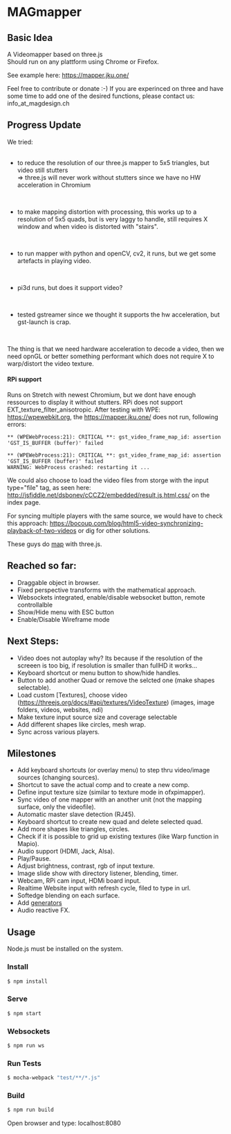 # MAGmapper
## Basic Idea
A Videomapper based on three.js</br>
Should run on any plattform using Chrome or Firefox.

See example here: https://mapper.jku.one/

Feel free to contribute or donate :-)
If you are experinced on three and have some time to add one of the desired functions, please contact us: info_at_magdesign.ch


## Progress Update
We tried:</br>
</br>

- to reduce the resolution of our three.js mapper to 5x5 triangles, but video still stutters</br>
=> three.js will never work without stutters since we have no HW acceleration in Chromium
</br>

- to make mapping distortion with processing, this works up to a resolution of 5x5 quads, but is very laggy to handle, still requires X window and when video is distorted with "stairs". 
</br>

- to run mapper with python and openCV, cv2, it runs, but we get some artefacts in playing video.
</br>

- pi3d runs, but does it support video?
</br>

- tested gstreamer since we thought it supports the hw acceleration, but gst-launch is crap.
</br>

The thing is that we need hardware acceleration to decode a video, then we need opnGL or better something performant which does not require X to warp/distort the video texture.

#### RPi support
Runs on Stretch with newest Chromium, but we dont have enough ressources to display it without stutters. 
RPi does not support EXT_texture_filter_anisotropic.
After testing with WPE: https://wpewebkit.org, the https://mapper.jku.one/ does not run, following errors: 
```CONSOLE WARN THREE.WebGLRenderer: EXT_texture_filter_anisotropic extension not supported.
** (WPEWebProcess:21): CRITICAL **: gst_video_frame_map_id: assertion 'GST_IS_BUFFER (buffer)' failed

** (WPEWebProcess:21): CRITICAL **: gst_video_frame_map_id: assertion 'GST_IS_BUFFER (buffer)' failed
WARNING: WebProcess crashed: restarting it ...
```
 

We could also choose to load the video files from storge with the input type="file" tag, as seen here: http://jsfiddle.net/dsbonev/cCCZ2/embedded/result,js,html,css/  on the index page.</br>

For syncing multiple players with the same source, we would have to check this approach: https://bocoup.com/blog/html5-video-synchronizing-playback-of-two-videos or dig for other solutions.

These guys do [map](http://www.floz.fr/Tsuki8Projection-mapping-in-Japan) with three.js. 


## Reached so far:

- Draggable object in browser.
- Fixed perspective transforms with the mathematical approach.
- Websockets integrated, enable/disable websocket button, remote controllalble
- Show/Hide menu with ESC button
- Enable/Disable Wireframe mode


## Next Steps:

- Video does not autoplay why? Its because if the resolution of the screeen is too big, if resolution is smaller than fullHD it works...
- Keyboard shortcut or menu button to show/hide handles.
- Button to add another Quad or remove the selcted one (make shapes selectable).
- Load custom [Textures], choose video (https://threejs.org/docs/#api/textures/VideoTexture) (images, image folders, videos, websites, ndi)
- Make texture input source size and coverage selectable
- Add different shapes like circles, mesh wrap.
- Sync across various players.

## Milestones

- Add keyboard shortcuts (or overlay menu) to step thru video/image sources (changing sources).
- Shortcut to save the actual comp and to create a new comp.
- Define input texture size (similar to texture mode in ofxpimapper).
- Sync video of one mapper with an another unit (not the mapping surface, only the videofile).
- Automatic master slave detection (RJ45).
- Keyboard shortcut to create new quad and delete selected quad.
- Add more shapes like triangles, circles.
- Check if it is possible to grid up existing textures (like Warp function in Mapio).
- Audio support (HDMI, Jack, Alsa).
- Play/Pause.
- Adjust brightness, contrast, rgb of input texture.
- Image slide show with directory listener, blending, timer.
- Webcam, RPi cam input, HDMi board input.
- Realtime Website input with refresh cycle, filed to type in url.
- Softedge blending on each surface.
- Add [generators](https://threejs.org/examples/?q=partic#canvas_particles_sprites)
- Audio reactive FX.


## Usage

Node.js must be installed on the system.

### Install
```sh
$ npm install
```

### Serve
```sh
$ npm start
```

### Websockets
```sh
$ npm run ws
```


### Run Tests
```sh
$ mocha-webpack "test/**/*.js"
```


### Build
```sh
$ npm run build
```

Open browser and type: localhost:8080
